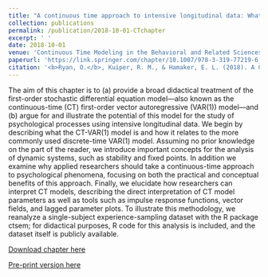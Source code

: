 ```yaml
---
title: "A continuous time approach to intensive longitudinal data: What, Why and How"
collection: publications
permalink: /publication/2018-10-01-CTchapter
excerpt: ' ' 
date: 2018-10-01
venue: 'Continuous Time Modeling in the Behavioral and Related Sciences'
paperurl: 'https://link.springer.com/chapter/10.1007/978-3-319-77219-6_2'
citation: '<b>Ryan, O.</b>, Kuiper, R. M., & Hamaker, E. L. (2018). A Continuous Time Approach to Intensive Longitudinal Data: What, Why and How? In In K. v. Montfort, J. H. L. Oud, & M. C. Voelkle (Eds.), Continuous Time Modeling in the Behavioral and Related Sciences. Springer, Cham.'
---
```


The aim of this chapter is to (a) provide a broad didactical treatment of the first-order stochastic differential equation model—also known as the continuous-time (CT) first-order vector autoregressive (VAR(1)) model—and (b) argue for and illustrate the potential of this model for the study of psychological processes using intensive longitudinal data. We begin by describing what the CT-VAR(1) model is and how it relates to the more commonly used discrete-time VAR(1) model. Assuming no prior knowledge on the part of the reader, we introduce important concepts for the analysis of dynamic systems, such as stability and fixed points. In addition we examine why applied researchers should take a continuous-time approach to psychological phenomena, focusing on both the practical and conceptual benefits of this approach. Finally, we elucidate how researchers can interpret CT models, describing the direct interpretation of CT model parameters as well as tools such as impulse response functions, vector fields, and lagged parameter plots. To illustrate this methodology, we reanalyze a single-subject experience-sampling dataset with the R package ctsem; for didactical purposes, R code for this analysis is included, and the dataset itself is publicly available.

[Download chapter here](https://link.springer.com/chapter/10.1007/978-3-319-77219-6_2)

[Pre-print version here](http://ryanoisin.github.io/files/RyanKuiperHamaker_preprint_CTchapter.pdf)

